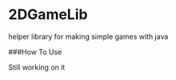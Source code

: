 2DGameLib
=========

helper library for making simple games with java


###How To Use

Still working on it





